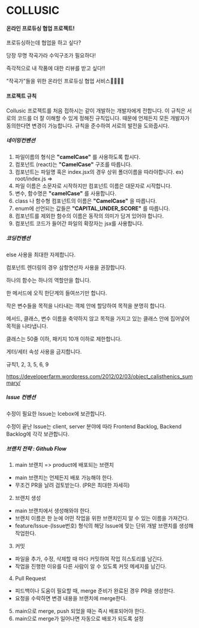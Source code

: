 # COLLUSIC

#### 온라인 프로듀싱 협업 프로젝트!

프로듀싱하는데 협업을 하고 싶다?

당장 무명 작곡가라 수익구조가 필요하다!

즉각적으로 내 작품에 대한 리뷰를 받고 싶다!!

"작곡가"들을 위한 온라인 프로듀싱 협업 서비스🎤🎶🎸🎹

#### 프로젝트 규칙

Collusic 프로젝트를 처음 접하시는 같이 개발하는 개발자에게 전합니다. 이 규칙은 서로의 코드를 더 잘 이해할 수 있게 정해진 규칙입니다. 때문에 언제든지 모든 개발자가 동의한다면 변경이 가능합니다. 규칙을 준수하여 서로의 발전을 도와줍시다.

##### 네이밍컨벤션

1. 파일이름의 형식은 **"camelCase"** 를 사용하도록 합시다.
2. 컴포넌트 (react)는 **"CamelCase"** 구조를 따릅니다.
3. 컴포넌트는 파일명 혹은 index.jsx의 경우 상위 폴더이름을 따라야합니다. ex) root/index.js =>
4. 파일 이름은 소문자로 시작하지만 컴포넌트 이름은 대문자로 시작합니다.
5. 변수, 함수명은 **"camelCase"** 를 사용합니다.
6. class 나 함수형 컴포넌트의 이름은 **"CamelCase"** 을 따릅니다.
7. enum에 선언되는 값들은 **"CAPITAL_UNDER_SCORE"** 를 따릅니다.
8. 컴포넌트를 제외한 함수의 이름은 동작의 의미가 담겨 있어야 합니다.
9. 컴포넌트 코드가 들어간 파일의 확장자는 jsx를 사용합니다.

##### 코딩컨벤션

else 사용을 최대한 자제합니다.

컴포넌트 렌더링의 경우 삼항연산자 사용을 권장합니다.

하나의 함수는 하나의 역할만을 합니다.

한 메서드에 오직 한단계의 들여쓰기만 합니다.

작은 변수들을 목적을 나타내는 객체 안에 할당하여 목적을 분명히 합니다.

메서드, 클래스, 변수 이름을 축약하지 않고 목적을 가지고 있는 클래스 안에 집어넣어 목적을 나타냅니다.

클래스는 50줄 이하, 패키지 10개 이하로 제한합니다.

게터/세터 속성 사용을 금지합니다.

규칙1, 2, 3, 5, 6, 9

https://developerfarm.wordpress.com/2012/02/03/object_calisthenics_summary/

##### Issue 컨벤션

수정이 필요한 Issue는 Icebox에 보관합니다.

수정이 끝난 Issue는 client, server 분야에 따라 Frontend Backlog, Backend Backlog에 각각 보관합니다.

##### 브랜치 전략 : Github Flow

1. main 브랜치 => product에 배포되는 브랜치

- main 브랜치는 언제든지 배포 가능해야 한다.
- 무조건 PR을 날려 검토받는다. (PR은 최대한 자세히)

2. 브랜치 생성

- main 브랜치에서 생성해와야 한다.
- 브랜치 이름은 한 눈에 어떤 작업을 위한 브랜치인지 알 수 있는 이름을 가져간다.
- feature/Issue-(Issue번호) 형식의 해당 Issue에 맞는 단위 개발 브랜치를 생성해 작업한다.

3. 커밋

- 파일을 추가, 수정, 삭제할 때 마다 커밋하여 작업 히스토리를 남긴다.
- 작업을 진행한 이유를 다른 사람이 알 수 있도록 커밋 메세지를 남긴다.

4. Pull Request

- 피드백이나 도움이 필요할 때, merge 준비가 완료된 경우 PR을 생성한다.
- 요청을 수락하면 변경 내용을 브랜치에 merge한다.

5. main으로 merge, push 되었을 때는 즉시 배포되어야 한다.
6. main으로 merge가 일어나면 자동으로 배포가 되도록 설정
